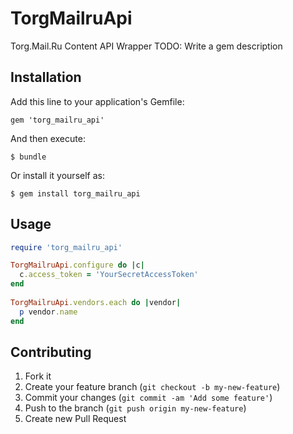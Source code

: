 # TorgMailruApi

Torg.Mail.Ru Content API Wrapper
TODO: Write a gem description

## Installation

Add this line to your application's Gemfile:

    gem 'torg_mailru_api'

And then execute:

    $ bundle

Or install it yourself as:

    $ gem install torg_mailru_api

## Usage

``` ruby
require 'torg_mailru_api'

TorgMailruApi.configure do |c|
  c.access_token = 'YourSecretAccessToken'
end
    
TorgMailruApi.vendors.each do |vendor|
  p vendor.name
end
```

## Contributing

1. Fork it
2. Create your feature branch (`git checkout -b my-new-feature`)
3. Commit your changes (`git commit -am 'Add some feature'`)
4. Push to the branch (`git push origin my-new-feature`)
5. Create new Pull Request
